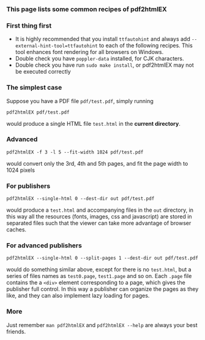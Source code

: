 ### This page lists some common recipes of pdf2htmlEX

### First thing first
- It is highly recommended that you install `ttfautohint` and always add `--external-hint-tool=ttfautohint` to each of the following recipes. This tool enhances font rendering for all browsers on Windows.
- Double check you have `poppler-data` installed, for CJK characters.
- Double check you have run `sudo make install`, or pdf2htmlEX may not be executed correctly

### The simplest case
Suppose you have a PDF file `pdf/test.pdf`, simply running

    pdf2htmlEX pdf/test.pdf

would produce a single HTML file `test.html` in the **current directory**.

### Advanced
 
    pdf2htmlEX -f 3 -l 5 --fit-width 1024 pdf/test.pdf

would convert only the 3rd, 4th and 5th pages, and fit the page width to 1024 pixels

### For publishers

    pdf2htmlEX --single-html 0 --dest-dir out pdf/test.pdf

would produce a `test.html` and accompanying files in the `out` directory, in this way all the resources (fonts, images, css and javascript) are stored in separated files such that the viewer can take more advantage of browser caches.

### For advanced publishers

    pdf2htmlEX --single-html 0 --split-pages 1 --dest-dir out pdf/test.pdf

would do something similar above, except for there is no `test.html`, but a series of files names as `test0.page`, `test1.page` and so on. Each `.page` file contains the a `<div>` element corresponding to a page, which gives the publisher full control. In this way a publisher can organize the pages as they like, and they can also implement lazy loading for pages.

### More
Just remember `man pdf2htmlEX` and `pdf2htmlEX --help` are always your best friends.

